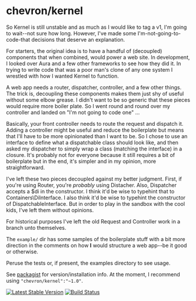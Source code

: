 # chevron/kernel

So Kernel is still unstable and as much as I would like to tag a v1, I'm going
to wait--not sure how long. However, I've made some I'm-not-going-to-code-that
decisions that deserve an explanation.

For starters, the original idea is to have a handful of (decoupled) components
that when combined, would power a web site. In development, I looked over Aura
and a few other frameworks to see how they did it. In trying to write code that
was a poor man's clone of any one system I wrestled with how I wanted Kernel to
function.

A web app needs a router, dispatcher, controller, and a few other things. The
trick is, decoupling these components makes them just shy of useful without some
elbow grease. I didn't want to be so generic that these pieces would require more
boiler plate. So I went round and round over my controller and landed on
"I'm not going to code one" ...

Basically, your front controller needs to route the request and dispatch it. Adding
a controller might be useful and reduce the boilerplate but means that I'll have to
be more opinionated than I want to be. So I chose to use an interface to define
what a dispatchable class should look like, and then asked my dispatcher to simply
wrap a class (matching the interface) in a closure. It's probably not for everyone
because it still requires a bit of boilerplate but in the end, it's simpler and
in my opinion, more straightforward.

I've left these two pieces decoupled against my better judgment. First, if you're
using Router, you're *probably* using Distacher. Also, Dispatcher accepts a $di in
the constructor. I think it'd be wise to typehint that to Containers\DiInterface.
I also think it'd be wise to typehint the constructor of DispatchableInterface.
But in order to play in the sandbox with the cool kids, I've left them without
opinions.

For historical purposes I've left the old Request and Controller work in a branch
unto themselves.

The `example/` dir has some samples of the boilerplate stuff with a bit more
direction in the comments on how **I** would structure a web app--be it good
or otherwise.

Peruse the tests or, if present, the examples directory to see usage.

See [packagist](https://packagist.org/packages/chevron/kernel) for version/installation info. At the moment, I recommend using `"chevron/kernel":"~1.0"`.

[![Latest Stable Version](https://poser.pugx.org/chevron/kernel/v/stable.svg)](https://packagist.org/packages/chevron/kernel)
[![Build Status](https://travis-ci.org/chevronphp/kernel.svg?branch=master)](https://travis-ci.org/chevronphp/kernel)




